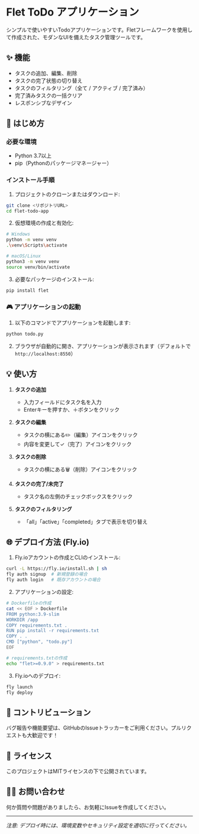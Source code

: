 # Flet ToDo アプリケーション

シンプルで使いやすいTodoアプリケーションです。Fletフレームワークを使用して作成された、モダンなUIを備えたタスク管理ツールです。

## ✨ 機能

- タスクの追加、編集、削除
- タスクの完了状態の切り替え
- タスクのフィルタリング（全て / アクティブ / 完了済み）
- 完了済みタスクの一括クリア
- レスポンシブなデザイン

## 🚀 はじめ方

### 必要な環境

- Python 3.7以上
- pip（Pythonのパッケージマネージャー）

### インストール手順

1. プロジェクトのクローンまたはダウンロード:
```bash
git clone <リポジトリURL>
cd flet-todo-app
```

2. 仮想環境の作成と有効化:
```bash
# Windows
python -m venv venv
.\venv\Scripts\activate

# macOS/Linux
python3 -m venv venv
source venv/bin/activate
```

3. 必要なパッケージのインストール:
```bash
pip install flet
```

### 🎮 アプリケーションの起動

1. 以下のコマンドでアプリケーションを起動します:
```bash
python todo.py
```

2. ブラウザが自動的に開き、アプリケーションが表示されます（デフォルトで`http://localhost:8550`）

## 💡 使い方

1. **タスクの追加**
   - 入力フィールドにタスク名を入力
   - Enterキーを押すか、＋ボタンをクリック

2. **タスクの編集**
   - タスクの横にある✏️（編集）アイコンをクリック
   - 内容を変更して✓（完了）アイコンをクリック

3. **タスクの削除**
   - タスクの横にある🗑️（削除）アイコンをクリック

4. **タスクの完了/未完了**
   - タスク名の左側のチェックボックスをクリック

5. **タスクのフィルタリング**
   - 「all」「active」「completed」タブで表示を切り替え

## 🌐 デプロイ方法 (Fly.io)

1. Fly.ioアカウントの作成とCLIのインストール:
```bash
curl -L https://fly.io/install.sh | sh
fly auth signup  # 新規登録の場合
fly auth login   # 既存アカウントの場合
```

2. アプリケーションの設定:
```bash
# Dockerfileの作成
cat << EOF > Dockerfile
FROM python:3.9-slim
WORKDIR /app
COPY requirements.txt .
RUN pip install -r requirements.txt
COPY . .
CMD ["python", "todo.py"]
EOF

# requirements.txtの作成
echo "flet>=0.9.0" > requirements.txt
```

3. Fly.ioへのデプロイ:
```bash
fly launch
fly deploy
```

## 🤝 コントリビューション

バグ報告や機能要望は、GitHubのIssueトラッカーをご利用ください。プルリクエストも大歓迎です！

## 📝 ライセンス

このプロジェクトはMITライセンスの下で公開されています。

## 🙋‍♂️ お問い合わせ

何か質問や問題がありましたら、お気軽にIssueを作成してください。

---
*注意: デプロイ時には、環境変数やセキュリティ設定を適切に行ってください。*
